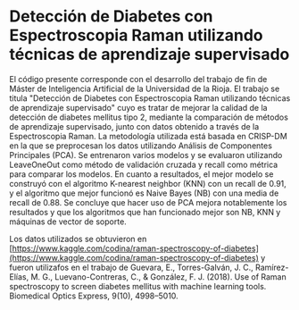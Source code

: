 # Detección de Diabetes con Espectroscopia Raman utilizando técnicas de aprendizaje supervisado

El código presente corresponde con el desarrollo del trabajo de fin de Máster de Inteligencia Artificial de la Universidad de la Rioja. El trabajo se titula "Detección de Diabetes con Espectroscopia Raman utilizando técnicas de aprendizaje supervisado" cuyo es tratar de mejorar la calidad de la detección de diabetes mellitus tipo 2, mediante la comparación de métodos de aprendizaje supervisado, junto con datos obtenido a través de la Espectroscopia Raman. La metodología utilizada está basada en CRISP-DM en la que se preprocesan los datos utilizando Análisis de Componentes Principales (PCA). Se entrenaron varios modelos y se evaluaron utilizando LeaveOneOut como método de validación cruzada y recall como métrica para comparar los modelos. En cuanto a resultados, el mejor modelo se construyó con el algoritmo K-nearest neighbor (KNN) con un recall de 0.91, y el algoritmo que mejor funcionó es Naive Bayes (NB) con una media de recall de 0.88. Se concluye que hacer uso de PCA mejora notablemente los resultados y que los algoritmos que han funcionado mejor son NB, KNN y máquinas de vector de soporte.

Los datos utilizados se obtuvieron en [https://www.kaggle.com/codina/raman-spectroscopy-of-diabetes](https://www.kaggle.com/codina/raman-spectroscopy-of-diabetes) y fueron utilizafos en el trabajo de Guevara, E., Torres-Galván, J. C., Ramírez-Elías, M. G., Luevano-Contreras, C., & González, F. J. (2018). Use of Raman spectroscopy to screen diabetes mellitus with machine learning tools. Biomedical Optics Express, 9(10), 4998–5010.
